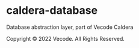 # caldera-database

Database abstraction layer, part of Vecode Caldera

Copyright &copy; 2022 Vecode. All Rights Reserved.